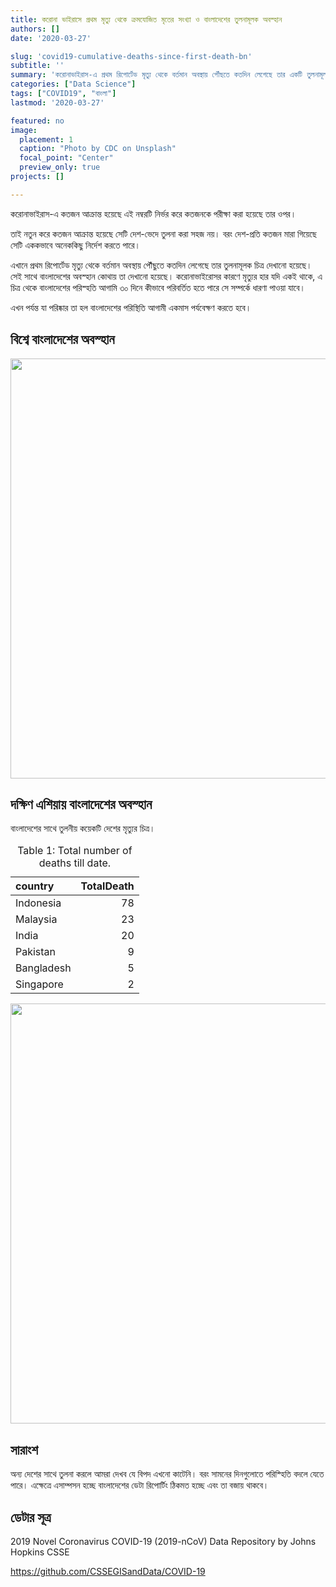 ```yaml
---
title: করোনা ভাইরাসে প্রথম মৃত্যু থেকে ক্রমযোজিত মৃতের সংখ্যা ও বাংলাদেশের তুলনামূলক অবস্হান
authors: []
date: '2020-03-27'

slug: 'covid19-cumulative-deaths-since-first-death-bn'
subtitle: ''
summary: 'করোনাভাইরাস-এ প্রথম রিপোর্টেড মৃত্যু থেকে বর্তমান অবস্থায় পৌঁছতে কতদিন লেগেছে তার একটি তুলনামূলক চিত্র'
categories: ["Data Science"]
tags: ["COVID19", "বাংলা"]
lastmod: '2020-03-27'

featured: no
image:
  placement: 1
  caption: "Photo by CDC on Unsplash"
  focal_point: "Center"
  preview_only: true
projects: []

---
```

করোনাভাইরাস-এ কতজন আক্রান্ত হয়েছে এই নম্বরটি নির্ভর করে কতজনকে পরীক্ষা করা হয়েছে তার ওপর।

তাই নতুন করে কতজন আক্রান্ত হয়েছে সেটি দেশ-ভেদে তুলনা করা সহজ নয়। বরং দেশ-প্রতি কতজন মারা গিয়েছে সেটি এককভাবে অনেককিছু নির্দেশ করতে পারে।

এখানে প্রথম রিপোর্টেড মৃত্যু থেকে বর্তমান অবস্থায় পৌঁছুতে কতদিন লেগেছে তার তুলনামূলক চিত্র দেখানো হয়েছে। সেই সাথে বাংলাদেশের অবস্হান কোথায় তা দেখানো হয়েছে। করোনাভাইরােসর কারণে মৃত্যুর হার যদি একই থাকে, এ চিত্র থেকে বাংলাদেশের পরিস্হতি আগামি ৩০ দিনে কীভাবে পরিবর্তিত হতে পারে সে সম্পর্কে ধারণা পাওয়া যাবে।

এখন পর্যন্ত যা পরিষ্কার তা হল বাংলাদেশের পরিস্থিতি আগামী একমাস পর্যবেক্ষণ করতে হবে।

## বিশ্বে বাংলাদেশের অবস্হান








<img src="/post/2020-03-27-covid19-cumulative-deaths-since-death0/index_files/figure-html/covid19-death-world-1.png" width="672" />

## দক্ষিণ এশিয়ায় বাংলাদেশের অবস্হান



বাংলাদেশের সাথে তুলনীয় কয়েকটি দেশের মৃত্যুর চিত্র। 

<table class="table" style="margin-left: auto; margin-right: auto;">
<caption>Table 1: Total number of deaths till date.</caption>
 <thead>
  <tr>
   <th style="text-align:left;"> country </th>
   <th style="text-align:right;"> TotalDeath </th>
  </tr>
 </thead>
<tbody>
  <tr>
   <td style="text-align:left;"> Indonesia </td>
   <td style="text-align:right;"> 78 </td>
  </tr>
  <tr>
   <td style="text-align:left;"> Malaysia </td>
   <td style="text-align:right;"> 23 </td>
  </tr>
  <tr>
   <td style="text-align:left;"> India </td>
   <td style="text-align:right;"> 20 </td>
  </tr>
  <tr>
   <td style="text-align:left;"> Pakistan </td>
   <td style="text-align:right;"> 9 </td>
  </tr>
  <tr>
   <td style="text-align:left;"> Bangladesh </td>
   <td style="text-align:right;"> 5 </td>
  </tr>
  <tr>
   <td style="text-align:left;"> Singapore </td>
   <td style="text-align:right;"> 2 </td>
  </tr>
</tbody>
</table>

<img src="/post/2020-03-27-covid19-cumulative-deaths-since-death0/index_files/figure-html/covid19-death-south-asia-1.png" width="672" />

## সারাংশ

অন্য দেশের সাথে তুলনা করলে আমরা দেখব যে বিপদ এখনো কাটেনি। বরং সামনের দিনগুলোতে পরিস্হিতি বদলে যেতে পারে। এক্ষেত্রে এসাম্পসন হচ্ছে বাংলাদেশের ডেটা রিপোর্টিং ঠিকমত হচ্ছে এবং তা বজায় থাকবে। 

## ডেটার সূত্র

2019 Novel Coronavirus COVID-19 (2019-nCoV) Data Repository by Johns Hopkins CSSE

https://github.com/CSSEGISandData/COVID-19
